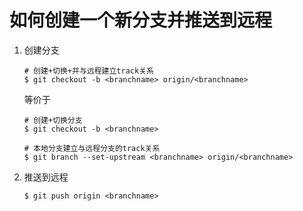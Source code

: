 # 如何创建一个新分支并推送到远程

1. 创建分支

   ```shell
   # 创建+切换+并与远程建立track关系
   $ git checkout -b <branchname> origin/<branchname>
   ```

   等价于

   ```shell
   # 创建+切换分支
   $ git checkout -b <branchname>
   
   # 本地分支建立与远程分支的track关系
   $ git branch --set-upstream <branchname> origin/<branchname>
   ```

   

2. 推送到远程

   ```shell
   $ git push origin <branchname>
   ```

   

